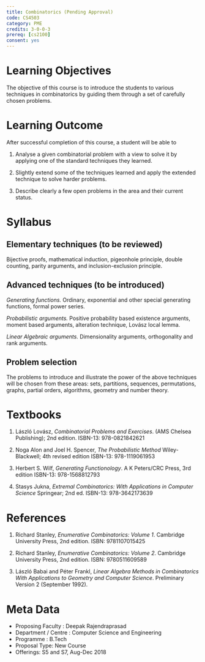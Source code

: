 ```yaml
---
title: Combinatorics (Pending Approval)
code: CS4503
category: PME
credits: 3-0-0-3
prereq: [cs2100]
consent: yes
---
```


# Learning Objectives

The objective of this course is to introduce the students to
various techniques in combinatorics by guiding them
through a set of carefully chosen problems.

# Learning Outcome

After successful completion of this course, a student will be able to

1.	Analyse a given combinatorial problem with a view to 
	solve it by applying one of the standard techniques 
	they learned.

2.	Slightly extend some of the techniques learned and
	apply the extended technique to	solve harder problems.

3.	Describe clearly a few open problems in the area and
	their current status.

# Syllabus

## Elementary techniques (to be reviewed)

Bijective proofs, mathematical induction, pigeonhole principle, 
double counting, parity arguments, and inclusion-exclusion principle.

## Advanced techniques (to be introduced) 

*Generating functions.*
Ordinary, exponential and other special generating functions, formal power series. 

*Probabilistic arguments.*
Positive probability based existence arguments, moment based arguments,
alteration technique, Lovász local lemma.

*Linear Algebraic arguments.*
Dimensionality arguments, orthogonality and rank arguments.

## Problem selection

The problems to introduce and illustrate the power of the
above techniques will be chosen from these areas: 
sets, partitions, sequences, permutations, graphs, partial orders,
algorithms, geometry and number theory.  

# Textbooks

1.	László Lovász, *Combinatorial Problems and Exercises*. 
	(AMS Chelsea Publishing); 2nd edition.
	ISBN-13: 978-0821842621

2.	Noga Alon and Joel H. Spencer, *The Probabilistic Method*
	Wiley-Blackwell; 4th revised edition 
	ISBN-13: 978-1119061953

3.	Herbert S. Wilf, *Generating Functionology*. 
	A K Peters/CRC Press, 3rd edition
	ISBN-13: 978-1568812793

4.	Stasys Jukna, *Extremal Combinatorics: With Applications in Computer Science*
	Springear; 2nd ed. 
	ISBN-13: 978-3642173639

# References

1.	Richard Stanley, *Enumerative Combinatorics: Volume 1*.
	Cambridge University Press, 2nd edition.
	ISBN: 9781107015425

2.	Richard Stanley, *Enumerative Combinatorics: Volume 2*.
	Cambridge University Press, 2nd edition.
	ISBN: 9780511609589

3.	László Babai and Péter Frankl,
	*Linear Algebra Methods in Combinatorics 
	With Applications to Geometry and Computer Science*.
	Preliminary Version 2 (September 1992).

# Meta Data	 	 	
 
* Proposing Faculty : Deepak Rajendraprasad
* Department / Centre : Computer Science and Engineering
* Programme : B.Tech
* Proposal Type: New Course
* Offerings: S5 and S7, Aug-Dec 2018

